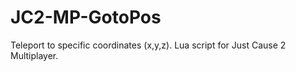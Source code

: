 JC2-MP-GotoPos
==============

Teleport to specific coordinates (x,y,z).  Lua script for Just Cause 2 Multiplayer.
